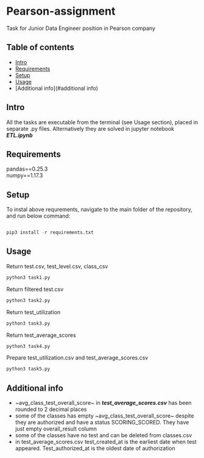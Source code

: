 # Pearson-assignment

Task for Junior Data Engineer position in Pearson company

## Table of contents
* [Intro](#intro)
* [Requirements](#requirements)
* [Setup](#setup)
* [Usage](#usage)
* [Additional info](#additional info)


## Intro

All the tasks are executable from the terminal (see Usage section), placed in separate .py files. Alternatively they are solved in jupyter notebook ***ETL.ipynb***

## Requirements

pandas==0.25.3  
numpy==1.17.3

## Setup

To instal above requrements, navigate to the main folder of the repository, and run below command:

```python

pip3 install -r requirements.txt

```

## Usage

Return test.csv, test_level.csv, class_csv
```python
python3 task1.py
```
Return filtered test.csv
```python
python3 task2.py
```
Return test_utilization
```python
python3 task3.py
```
Return test_average_scores
```python
python3 task4.py
```
Prepare test_utilization.csv and test_average_scores.csv
```python
python3 task5.py
```

## Additional info

- ~avg_class_test_overall_score~ in ***test_average_scores.csv*** has been rounded to 2 decimal places
- some of the classes has empty ~avg_class_test_overall_score~ despite they are authorized and have a status SCORING_SCORED. They have just empty overall_result column
- some of the classes have no test and can be deleted from classes.csv 
- in test_average_scores.csv test_created_at is the earliest date when test appeared. Test_authorized_at is the oldest date of authorization
